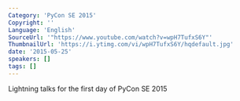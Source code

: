 ```yaml
---
Category: 'PyCon SE 2015'
Copyright: ''
Language: 'English'
SourceUrl: '"https://www.youtube.com/watch?v=wpH7TufxS6Y"'
ThumbnailUrl: 'https://i.ytimg.com/vi/wpH7TufxS6Y/hqdefault.jpg'
date: '2015-05-25'
speakers: []
tags: []
---
```

Lightning talks for the first day of PyCon SE 2015